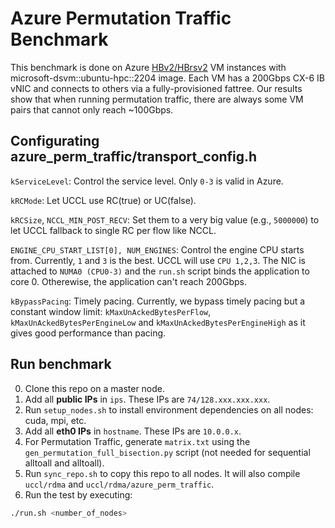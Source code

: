 # Azure Permutation Traffic Benchmark

This benchmark is done on Azure [HBv2/HBrsv2](https://learn.microsoft.com/en-us/azure/virtual-machines/sizes/high-performance-compute/hbv2-series) VM instances with microsoft-dsvm::ubuntu-hpc::2204 image. Each VM has a 200Gbps CX-6 IB vNIC and connects to others via a fully-provisioned fattree. Our results show that when running permutation traffic, there are always some VM pairs that cannot only reach ~100Gbps. 

## Configurating azure_perm_traffic/transport_config.h

`kServiceLevel`: Control the service level. Only `0-3` is valid in Azure.

`kRCMode`: Let UCCL use RC(true) or UC(false).

`kRCSize`, `NCCL_MIN_POST_RECV`: Set them to a very big value (e.g., `5000000`) to let UCCL fallback to single RC per flow like NCCL.

`ENGINE_CPU_START_LIST[0], NUM_ENGINES`: Control the engine CPU starts from. Currently, `1` and `3` is the best. UCCL will use `CPU 1,2,3`. The NIC is attached to `NUMA0 (CPU0-3)` and the `run.sh` script binds the application to core 0. Otherewise, the application can't reach 200Gbps. 

`kBypassPacing`: Timely pacing. Currently, we bypass timely pacing but a constant window limit: `kMaxUnAckedBytesPerFlow`, `kMaxUnAckedBytesPerEngineLow` and `kMaxUnAckedBytesPerEngineHigh` as it gives good performance than pacing.

## Run benchmark

0. Clone this repo on a master node.
1. Add all **public IPs** in `ips`. These IPs are `74/128.xxx.xxx.xxx`.
2. Run `setup_nodes.sh` to install environment dependencies on all nodes: cuda, mpi, etc.
3. Add all **eth0 IPs** in `hostname`. These IPs are `10.0.0.x`.
4. For Permutation Traffic, generate `matrix.txt` using the `gen_permutation_full_bisection.py` script (not needed for sequential alltoall and alltoall).
5. Run `sync_repo.sh` to copy this repo to all nodes. It will also compile `uccl/rdma` and `uccl/rdma/azure_perm_traffic`.
6. ​Run the test by executing:

```bash
./run.sh <number_of_nodes>
```